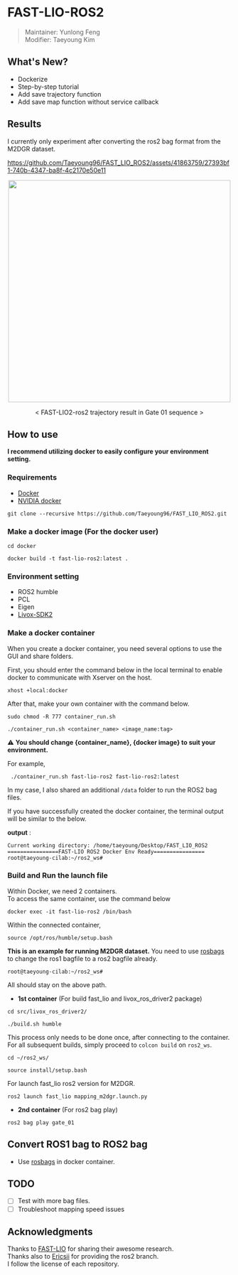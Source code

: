 # FAST-LIO-ROS2
> Maintainer: Yunlong Feng  
> Modifier: Taeyoung Kim

## What's New?  
- Dockerize
- Step-by-step tutorial
- Add save trajectory function
- Add save map function without service callback

## Results
I currently only experiment after converting the ros2 bag format from the M2DGR dataset.  

           
https://github.com/Taeyoung96/FAST_LIO_ROS2/assets/41863759/27393bf1-740b-4347-ba8f-4c2170e50e11



<p align="center"><img src="https://github.com/Taeyoung96/FAST_LIO_ROS2/assets/41863759/c797fb90-8a10-47b2-af8e-f5bc87e3cc89" width = "500" ></p>  
<p align="center">< FAST-LIO2-ros2 trajectory result in Gate 01 sequence ></p>  


## How to use
**I recommend utilizing docker to easily configure your environment setting.**  

### Requirements 
- [Docker](https://www.docker.com/)  
- [NVIDIA docker](https://docs.nvidia.com/datacenter/cloud-native/container-toolkit/install-guide.html)

```
git clone --recursive https://github.com/Taeyoung96/FAST_LIO_ROS2.git
```

### Make a docker image (For the docker user) 
```
cd docker
```
```
docker build -t fast-lio-ros2:latest .
```

### Environment setting  
- ROS2 humble
- PCL
- Eigen
- [Livox-SDK2](https://github.com/Livox-SDK/Livox-SDK2)

### Make a docker container  

When you create a docker container, you need several options to use the GUI and share folders.

First, you should enter the command below in the local terminal to enable docker to communicate with Xserver on the host.

```
xhost +local:docker
```

After that, make your own container with the command below.  

```
sudo chmod -R 777 container_run.sh
```
```
./container_run.sh <container_name> <image_name:tag>
```

:warning: **You should change {container_name}, {docker image} to suit your environment.**  

For example,  
```
 ./container_run.sh fast-lio-ros2 fast-lio-ros2:latest
```
In my case, I also shared an additional `/data` folder to run the ROS2 bag files.  

If you have successfully created the docker container, the terminal output will be similar to the below.  

**output** :  

```
Current working directory: /home/taeyoung/Desktop/FAST_LIO_ROS2
================FAST-LIO ROS2 Docker Env Ready================
root@taeyoung-cilab:~/ros2_ws#
```

### Build and Run the launch file

Within Docker, we need 2 containers.  
To access the same container, use the command below
```
docker exec -it fast-lio-ros2 /bin/bash
```  
Within the connected container,
```
source /opt/ros/humble/setup.bash
```

**This is an example for running M2DGR dataset.**
You need to use [rosbags](https://pypi.org/project/rosbags/) to change the ros1 bagfile to a ros2 bagfile already.  

```
root@taeyoung-cilab:~/ros2_ws# 
```

All should stay on the above path.

- **1st container** (For build fast_lio and livox_ros_driver2 package) 
```
cd src/livox_ros_driver2/
``` 
```
./build.sh humble
```
This process only needs to be done once, after connecting to the container.  
For all subsequent builds, simply proceed to `colcon build` on `ros2_ws`.

```
cd ~/ros2_ws/
```
```
source install/setup.bash 
```


For launch fast_lio ros2 version for M2DGR.  
```
ros2 launch fast_lio mapping_m2dgr.launch.py
```

- **2nd container** (For ros2 bag play) 
```
ros2 bag play gate_01
```


## Convert ROS1 bag to ROS2 bag  

- Use [rosbags](https://pypi.org/project/rosbags/) in docker container.  

## TODO  
- [ ] Test with more bag files.  
- [ ] Troubleshoot mapping speed issues

## Acknowledgments
Thanks to [FAST-LIO](https://github.com/hku-mars/FAST_LIO) for sharing their awesome research.  
Thanks also to [Ericsii](https://github.com/Ericsii/FAST_LIO) for providing the ros2 branch.  
I follow the license of each repository.  
